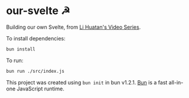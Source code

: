 # our-svelte ☭

Building our own Svelte, from [Li Huatan's Video Series](https://www.youtube.com/watch?v=mwvyKGw2CzU&list=PLoKaNN3BjQX1OQmFzK9SJnFXEurm1-UxQ).




To install dependencies:

```bash
bun install
```

To run:

```bash
bun run ./src/index.js
```

This project was created using `bun init` in bun v1.2.1. [Bun](https://bun.sh) is a fast all-in-one JavaScript runtime.
